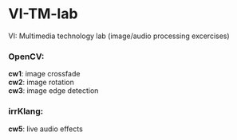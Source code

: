 # VI-TM-lab
VI: Multimedia technology lab  (image/audio processing excercises)

### OpenCV:
**cw1**: image crossfade  
**cw2**: image rotation  
**cw3**: image edge detection  

### irrKlang:
**cw5**: live audio effects  
